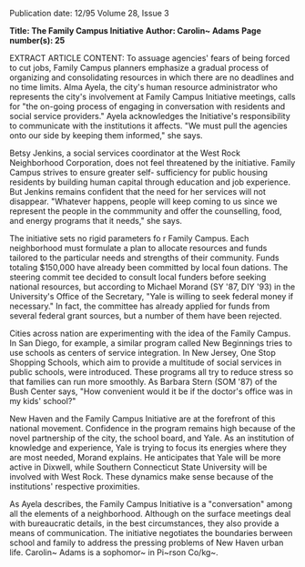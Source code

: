 Publication date: 12/95
Volume 28, Issue 3

**Title: The Family Campus Initiative**
**Author: Carolin~ Adams**
**Page number(s): 25**

EXTRACT ARTICLE CONTENT:
To assuage agencies' fears of being 
forced to cut jobs, Family Campus planners 
emphasize a gradual process of organizing 
and consolidating resources in which there 
are no deadlines and no time limits. Alma 
Ayela, the city's human 
resource 
administrator who represents the city's 
involvement at Family Campus Initiative 
meetings, calls for "the on-going process of 
engaging in conversation with residents and 
social 
service 
providers." 
Ayela 
acknowledges the Initiative's responsibility 
to communicate with the institutions it 
affects. "We must pull the agencies onto 
our side by keeping them informed," she 
says. 

Betsy Jenkins, a social services 
coordinator 
at 
the 
West 
Rock 
Neighborhood Corporation, does not feel 
threatened by the initiative. Family 
Campus strives to ensure greater self-
sufficiency for public housing residents by 
building human capital through education 
and job experience. But Jenkins remains 
confident that the need for her services will 
not disappear. "Whatever happens, people 
will keep coming to us since we represent 
the people in the commmunity and offer 
the counselling, food, and energy programs 
that it needs," she says. 

The initiative sets no rigid parameters 
fo r 
Family 
Campus. 
Each 
neighborhood must formulate a plan to 
allocate resources and funds tailored to the 
particular needs and strengths of their 
community. Funds totaling $150,000 have 
already been committed by local 
foun dations. The steering commit tee 
decided to consult local funders before 
seeking national resources, but according to 
Michael Morand (SY '87, DIY '93) in the 
University's Office of the Secretary, "Yale is 
willing to seek federal money if necessary." 
In fact, the committee has already applied 
for funds from several federal grant sources, 
but a number of them have been rejected. 

Cities 
across 
nation 
are 
experimenting with the idea of the Family 
Campus. In San Diego, for example, a 
similar program called New Beginnings 
tries to use schools as centers of service 
integration. In New Jersey, One Stop 
Shopping Schools, which aim to provide a 
multitude of social services in public 
schools, were introduced. These programs 
all try to reduce stress so that families can 
run more smoothly. As Barbara Stern 
(SOM '87) of the Bush Center says, "How 
convenient would it be if the doctor's office 
was in my kids' school?" 

New Haven and the Family Campus 
Initiative are at the forefront of this 
national movement. Confidence in the 
program remains high because of the novel 
partnership of the city, the 
school board, and Yale. As an institution of knowledge and 
experience, Yale is trying to focus its 
energies where they are most needed, 
Morand explains. He anticipates that Yale 
will be more active in Dixwell, while 
Southern Connecticut State University will 
be involved with West Rock. These 
dynamics make sense because of the 
institutions' respective proximities. 

As Ayela describes, the Family Campus 
Initiative is a "conversation" among all the 
elements of a neighborhood. Although on 
the surface meetings deal with bureaucratic 
details, in the best circumstances, they also 
provide a means of communication. The 
initiative negotiates the boundaries berween 
school and family to address the pressing 
problems of New Haven urban life. 
Carolin~ Adams is a sophomor~ in Pi~rson 
Co/kg~.